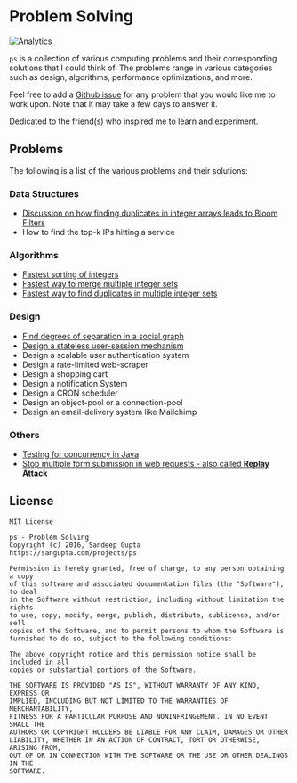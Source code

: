 # Problem Solving

[![Analytics](https://ga-beacon.appspot.com/UA-1187941-16/ps)](https://github.com/sangupta/ps)

`ps` is a collection of various computing problems and their corresponding solutions
that I could think of. The problems range in various categories such as design,
algorithms, performance optimizations, and more.

Feel free to add a [Github issue](https://github.com/sangupta/ps/issues) for any
problem that you would like me to work upon. Note that it may take a few days to
answer it.

Dedicated to the friend(s) who inspired me to learn and experiment.

## Problems

The following is a list of the various problems and their solutions:

### Data Structures

* [Discussion on how finding duplicates in integer arrays leads to Bloom Filters](solutions/2016/integer-duplicates-to-bloom-filters.md)
* How to find the top-k IPs hitting a service

### Algorithms

* [Fastest sorting of integers](solutions/2016/fastest-sorting-integers.md)
* [Fastest way to merge multiple integer sets](solutions/2016/merge-multiple-integer-sets.md)
* [Fastest way to find duplicates in multiple integer sets](solutions/2016/fastest-duplicates-integer-sets.md)

### Design

* [Find degrees of separation in a social graph](solutions/2016/degrees-of-separation-social-graph.md)
* [Design a stateless user-session mechanism](solutions/2016/stateless-user-session.md)
* Design a scalable user authentication system
* Design a rate-limited web-scraper
* Design a shopping cart
* Design a notification System
* Design a CRON scheduler
* Design an object-pool or a connection-pool
* Design an email-delivery system like Mailchimp

### Others

* [Testing for concurrency in Java](solutions/2016/concurrent-testing-junit.md)
* [Stop multiple form submission in web requests - also called **Replay Attack**](solutions/2016/stop-replay-attack.md)

## License

```
MIT License

ps - Problem Solving
Copyright (c) 2016, Sandeep Gupta
https://sangupta.com/projects/ps

Permission is hereby granted, free of charge, to any person obtaining a copy
of this software and associated documentation files (the "Software"), to deal
in the Software without restriction, including without limitation the rights
to use, copy, modify, merge, publish, distribute, sublicense, and/or sell
copies of the Software, and to permit persons to whom the Software is
furnished to do so, subject to the following conditions:

The above copyright notice and this permission notice shall be included in all
copies or substantial portions of the Software.

THE SOFTWARE IS PROVIDED "AS IS", WITHOUT WARRANTY OF ANY KIND, EXPRESS OR
IMPLIED, INCLUDING BUT NOT LIMITED TO THE WARRANTIES OF MERCHANTABILITY,
FITNESS FOR A PARTICULAR PURPOSE AND NONINFRINGEMENT. IN NO EVENT SHALL THE
AUTHORS OR COPYRIGHT HOLDERS BE LIABLE FOR ANY CLAIM, DAMAGES OR OTHER
LIABILITY, WHETHER IN AN ACTION OF CONTRACT, TORT OR OTHERWISE, ARISING FROM,
OUT OF OR IN CONNECTION WITH THE SOFTWARE OR THE USE OR OTHER DEALINGS IN THE
SOFTWARE.
```
